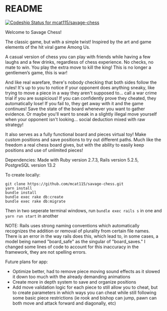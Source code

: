 # README

[![Codeship Status for mcat115/savage-chess](https://app.codeship.com/projects/90a3633b-a191-4e64-93eb-73f322f676bd/status?branch=main)](https://app.codeship.com/projects/443350)

Welcome to Savage Chess!

The classic game, but with a simple twist! Inspired by the art and game elements of the hit viral game Among Us.

A casual version of chess you can play with friends while having a few laughs and a few drinks, regardless of chess experience. No checks, no mate to win. You play the extra move to kill the king! This is no longer a gentlemen’s game, this is war!

And like real warefare, there's nobody checking that both sides follow the rules! It's up to you to notice if your opponent does anything sneaky, like trying to move a piece in a way they aren't supposed to... call a war crime trial if you are suspicious! If you can confidently prove they cheated, they automatically lose! If you fail to, they get away with it and the game continues! Save the state of the board whenever you want to gather evidence. Or maybe you'll want to sneak in a slightly illegal move yourself when your opponent isn't looking... social deduction mixed with raw strategy!

It also serves as a fully functional board and pieces virtual toy! Make custom positions and save positions to try out different paths. Much like the freedom a real chess board gives, but with the ability to easily keep positions and use of unlimited pieces!

Dependencies:
Made with Ruby version 2.7.3, 
Rails version 5.2.5, 
PostgreSQL version 13.2

To create locally:
```
git clone https://github.com/mcat115/savage-chess.git
yarn install
bundle install
bundle exec rake db:create
bundle exec rake db:migrate
```
Then in two seperate terminal windows, run `bundle exec rails s` in one and `yarn run start` in another

NOTE:
Rails uses strong naming conventions which automatically recognizes the addition or removal of plurality from certain file names. There is an error in the way rails does this, which lead to, in some cases, a model being named "board_safe" as the singular of "board_saves." I changed some lines of code to account for this inaccuracy in the framework, they are not spelling errors.

Future plans for app:

- Optimize better, had to remove piece moving sound effects as it slowed it down too much with the already demanding animations
- Create more in depth system to save and organize positions
- Add move validation logic for each piece to still allow you to cheat, but to create parameters in which ways you can cheat while still following some basic piece restrictions (ie rook and bishop can jump, pawn can both move and attack forward and diagonally, etc)
